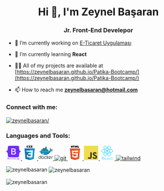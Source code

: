 <h1 align="center">Hi 👋, I'm Zeynel Başaran</h1>
<h3 align="center">Jr. Front-End Develepor</h3>

- 🔭 I’m currently working on [E-Ticaret Uygulaması](https://github.com/ZeynelBasaran/Commerce)

- 🌱 I’m currently learning **React**

- 👨‍💻 All of my projects are available at [https://zeynelbasaran.github.io/Patika-Bootcamp/](https://zeynelbasaran.github.io/Patika-Bootcamp/)

- 📫 How to reach me **zeynelbasaran@hotmail.com**

<h3 align="left">Connect with me:</h3>
<p align="left">
<a href="https://linkedin.com/in/zeynelbasaran/" target="blank"><img align="center" src="https://raw.githubusercontent.com/rahuldkjain/github-profile-readme-generator/master/src/images/icons/Social/linked-in-alt.svg" alt="zeynelbasaran/" height="30" width="40" /></a>
</p>

<h3 align="left">Languages and Tools:</h3>
<p align="left"> <a href="https://getbootstrap.com" target="_blank" rel="noreferrer"> <img src="https://raw.githubusercontent.com/devicons/devicon/master/icons/bootstrap/bootstrap-plain-wordmark.svg" alt="bootstrap" width="40" height="40"/> </a> <a href="https://www.w3schools.com/css/" target="_blank" rel="noreferrer"> <img src="https://raw.githubusercontent.com/devicons/devicon/master/icons/css3/css3-original-wordmark.svg" alt="css3" width="40" height="40"/> </a> <a href="https://www.docker.com/" target="_blank" rel="noreferrer"> <img src="https://raw.githubusercontent.com/devicons/devicon/master/icons/docker/docker-original-wordmark.svg" alt="docker" width="40" height="40"/> </a> <a href="https://git-scm.com/" target="_blank" rel="noreferrer"> <img src="https://www.vectorlogo.zone/logos/git-scm/git-scm-icon.svg" alt="git" width="40" height="40"/> </a> <a href="https://www.w3.org/html/" target="_blank" rel="noreferrer"> <img src="https://raw.githubusercontent.com/devicons/devicon/master/icons/html5/html5-original-wordmark.svg" alt="html5" width="40" height="40"/> </a> <a href="https://developer.mozilla.org/en-US/docs/Web/JavaScript" target="_blank" rel="noreferrer"> <img src="https://raw.githubusercontent.com/devicons/devicon/master/icons/javascript/javascript-original.svg" alt="javascript" width="40" height="40"/> </a> <a href="https://reactjs.org/" target="_blank" rel="noreferrer"> <img src="https://raw.githubusercontent.com/devicons/devicon/master/icons/react/react-original-wordmark.svg" alt="react" width="40" height="40"/> </a> <a href="https://tailwindcss.com/" target="_blank" rel="noreferrer"> <img src="https://www.vectorlogo.zone/logos/tailwindcss/tailwindcss-icon.svg" alt="tailwind" width="40" height="40"/> </a> </p>

<p><img align="left" src="https://github-readme-stats.vercel.app/api/top-langs?username=zeynelbasaran&show_icons=true&locale=en&layout=compact" alt="zeynelbasaran" /></p>

<p>&nbsp;<img align="center" src="https://github-readme-stats.vercel.app/api?username=zeynelbasaran&show_icons=true&locale=en" alt="zeynelbasaran" /></p>

<p><img align="center" src="https://github-readme-streak-stats.herokuapp.com/?user=zeynelbasaran&" alt="zeynelbasaran" /></p>
